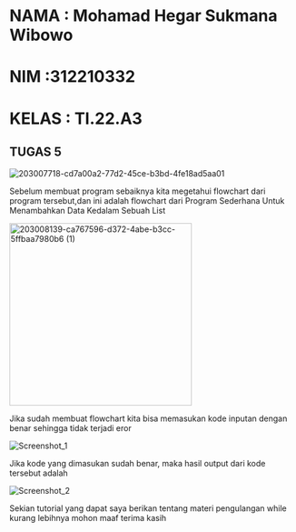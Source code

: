# NAMA : Mohamad Hegar Sukmana Wibowo
# NIM :312210332
# KELAS : TI.22.A3
## TUGAS 5
![203007718-cd7a00a2-77d2-45ce-b3bd-4fe18ad5aa01](https://user-images.githubusercontent.com/115518483/204199064-9b512990-985e-40dc-bab1-8df96165829b.png)

Sebelum membuat program sebaiknya kita megetahui flowchart dari program tersebut,dan ini adalah flowchart dari Program Sederhana Untuk Menambahkan Data Kedalam Sebuah List

<img width="321" alt="203008139-ca767596-d372-4abe-b3cc-5ffbaa7980b6 (1)" src="https://user-images.githubusercontent.com/115518483/204199546-95c07f97-73d6-4b9f-9474-ffaf9513d877.png">

Jika sudah membuat flowchart kita bisa memasukan kode inputan dengan benar sehingga tidak terjadi eror

![Screenshot_1](https://user-images.githubusercontent.com/115518483/204199683-ceb27ca9-f764-4aaf-8c3c-0dad3d7b51b6.png)

Jika kode yang dimasukan sudah benar, maka hasil output dari kode tersebut adalah

![Screenshot_2](https://user-images.githubusercontent.com/115518483/204199808-019586fb-db71-4274-b0d4-404f561ee3c2.png)

Sekian tutorial yang dapat saya berikan tentang materi pengulangan while kurang lebihnya mohon maaf terima kasih
